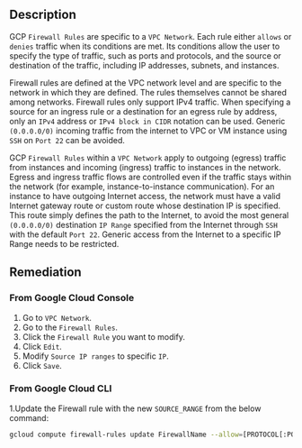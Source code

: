 ## Description

GCP `Firewall Rules` are specific to a `VPC Network`. Each rule either `allows` or `denies` traffic when its conditions are met. Its conditions allow the user to specify the type of traffic, such as ports and protocols, and the source or destination of the traffic, including IP addresses, subnets, and instances.

Firewall rules are defined at the VPC network level and are specific to the network in which they are defined. The rules themselves cannot be shared among networks. Firewall rules only support IPv4 traffic. When specifying a source for an ingress rule or a destination for an egress rule by address, only an `IPv4` address or `IPv4 block in CIDR` notation can be used. Generic `(0.0.0.0/0)` incoming traffic from the internet to VPC or VM instance using `SSH` on `Port 22` can be avoided.

GCP `Firewall Rules` within a `VPC Network` apply to outgoing (egress) traffic from instances and incoming (ingress) traffic to instances in the network. Egress and ingress traffic flows are controlled even if the traffic stays within the network (for example, instance-to-instance communication).
For an instance to have outgoing Internet access, the network must have a valid Internet gateway route or custom route whose destination IP is specified. This route simply defines the path to the Internet, to avoid the most general `(0.0.0.0/0)` destination `IP Range` specified from the Internet through `SSH` with the default `Port 22`. Generic access from the Internet to a specific IP Range needs to be restricted.

## Remediation

### From Google Cloud Console

1. Go to `VPC Network`.
2. Go to the `Firewall Rules`.
3. Click the `Firewall Rule` you want to modify.
4. Click `Edit`.
5. Modify `Source IP ranges` to specific `IP`.
6. Click `Save`.

### From Google Cloud CLI

1.Update the Firewall rule with the new `SOURCE_RANGE` from the below command:

```bash
gcloud compute firewall-rules update FirewallName --allow=[PROTOCOL[:PORT[-PORT]],...] --source-ranges=[CIDR_RANGE,...]
```
